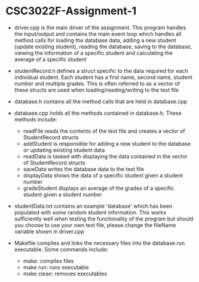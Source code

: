 # CSC3022F-Assignment-1

- driver.cpp is the main driver of the assignment. This program handles the input/output and contains the main event loop which handles all method calls for loading the database data, adding a new student (update existing student), reading the database, saving to the database, viewing the information of a specific student and calculating the average of a specific student

- studentRecord.h defines a struct specific to the data required for each individual student. Each student has a first name, second name, student number and multiple grades. This is often referred to as a vector of these structs are used when loading/reading/writing to the text file

- database.h contains all the method calls that are held in database.cpp

- database.cpp holds all the methods contained in database.h. These methods include:
	- readFile reads the contents of the text file and creates a vector of StudentRecord structs
	- addStudent is responsible for adding a new student to the database or updating existing student data
	- readData is tasked with displaying the data contained in the vector of StudentRecord structs
	- saveData writes the database data to the text file
	- displayData shows the data of a specific student given a student number
	- gradeStudent displays an average of the grades of a specific student given a student number

- studentData.txt contains an example 'database' which has been populated with some random student information. This works sufficiently well when testing the functionality of the program but should you choose to use your own text file, please change the fileName variable shown in driver.cpp

- Makefile compiles and links the necessary files into the database.run executable. Some commands include:
	- make: compiles files
	- make run: runs executable
	- make clean: removes executables
